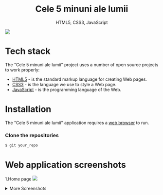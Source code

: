 <h1 align="center">
Cele 5 minuni ale lumii
</h1>
<p align="center">
HTML5, CSS3, JavaScript
</p>

<img src="https://github.com/your_username/your_repositories/blob/main/logo_image" />

# Tech stack
The "Cele 5 minuni ale lumii" project uses a number of open source projects to work properly:
* [HTML5](https://www.w3schools.com/html/) - is the standard markup language for creating Web pages.
* [CSS3](https://www.w3schools.com/css/) - is the language we use to style a Web page.
* [JavaScript](https://www.w3schools.com/js/) - is the programming language of the Web.

# Installation
The "Cele 5 minuni ale lumii" application requires a [web browser](https://en.wikipedia.org/wiki/Web_browser) to run.

### Clone the repositories
```sh
$ git your_repo
```

# Web application screenshots 

1.Home page
<img src="https://github.com/your_username/your_repositories/blob/main/Screenshots/Page.png" />

<details>
  <summary>More Screenshots</summary>
  2.Page 2
  <img src="https://github.com/your_username/your_repositories/blob/main/Screenshots/Page.png" />

  3.Page 3
  <img src="https://github.com/your_username/your_repositories/blob/main/Screenshots/Page.png" />

  4.Page 4
  <img src="https://github.com/your_username/your_repositories/blob/main/Screenshots/Page.png" />

  5.Page 5
  <img src="https://github.com/your_username/your_repositories/blob/main/Screenshots/Page.png" />
</details>
